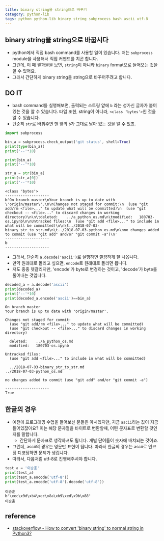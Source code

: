 ```yaml
---
title: binary string을 string으로 바꾸기 
category: python-lib
tags: python python-lib binary string subprocess bash ascii utf-8
---
```


## binary string을 string으로 바꿉시다

- python에서 직접 bash command를 사용할 일이 있습니다. 저는 `subprocess` module을 사용해서 직접 커맨드를 치곤 합니다. 
- 그런데, 이 때 결과물을 보면, `string`이 아니라 `binary` format으로 들어오는 것을 알 수 있어요. 
- 그래서 간단하게 binary string을 string으로 바꾸어주려고 합니다. 

## DO IT

- bash command를 실행해보면, 출력되는 스트링 앞에 `b` 라는 성가신 글자가 붙어 있는 것을 알 수 있습니다. 타입 또한, string이 아니라, `<class 'bytes'>`인 것을 알 수 있습니다. 
- 단순히 `str`로 바꿔주면 맨 앞의 `b`가 그대로 남아 있는 것을 알 수 있죠. 

```python
import subprocess 

bin_a = subprocess.check_output('git status', shell=True)
print(type(bin_a))
print('--'*10)

print(bin_a)
print('--'*10)

str_a = str(bin_a)
print(str_a[0]) 
print('--'*10)
```

```plaintext
<class 'bytes'>
--------------------
b'On branch master\nYour branch is up to date with \'origin/master\'.\n\nChanges not staged for commit:\n  (use "git add/rm <file>..." to update what will be committed)\n  (use "git checkout -- <file>..." to discard changes in working directory)\n\n\tdeleted:    ../a_python_os.md\n\tmodified:   180703-os.ipynb\n\nUntracked files:\n  (use "git add <file>..." to include in what will be committed)\n\n\t../2018-07-03-binary_str_to_str.md\n\t../2018-07-03-python_os.md\n\nno changes added to commit (use "git add" and/or "git commit -a")\n'
--------------------
b
--------------------
```

- 그래서, 단순히 `a.decode('ascii')`로 실행하면 깔끔하게 잘 나옵니다. 
- 만약 원래대로 돌리고 싶으면, `encode`로 원래대로 돌리면 됩니다.
- 저도 종종 헷갈리지만, 'encode'가 byte로 변경하는 것이고, 'decode'가 byte를 풀어내는 것입니다.

```python
decoded_a = a.decode('ascii')
print(decoded_a)
print('--'*10)
print(decoded_a.encode('ascii')==bin_a)
```

```plaintext
On branch master
Your branch is up to date with 'origin/master'.

Changes not staged for commit:
  (use "git add/rm <file>..." to update what will be committed)
  (use "git checkout -- <file>..." to discard changes in working directory)

  deleted:    ../a_python_os.md
  modified:   180703-os.ipynb

Untracked files:
  (use "git add <file>..." to include in what will be committed)

  ../2018-07-03-binary_str_to_str.md
../2018-07-03-python_os.md

no changes added to commit (use "git add" and/or "git commit -a")

--------------------
True
```

## 한글의 경우 

- 예전에 프로그래밍 수업을 들어보신 분들은 아시겠지만, 지금 `ascii`라는 값이 지금 들어있잖아요? 이는 해당 문자열을 바이트로 변환할때, 어떤 문자표로 변환할 것인지를 말합니다. 
  - 간단하게 문자표로 생각하셔도 됩니다. 개별 단어들이 숫자에 배치되는 것이죠. 
- 그런데, ascii의 경우는 영문만 표현이 됩니다. 따라서 한글의 경우는 ascii로 인코딩 디코딩하면 문제가 생깁니다. 
- 따라서, 다음처럼 utf-8로 진행해주셔야 합니다. 

```python
test_a = '이승훈'
print(test_a)
print(test_a.encode('utf-8'))
print(test_a.encode('utf-8').decode('utf-8'))
```

```plaintext
이승훈
b'\xec\x9d\xb4\xec\x8a\xb9\xed\x9b\x88'
이승훈
```

## reference 

- [stackoverflow - How to convert 'binary string' to normal string in Python3?](https://stackoverflow.com/questions/17615414/how-to-convert-binary-string-to-normal-string-in-python3)
